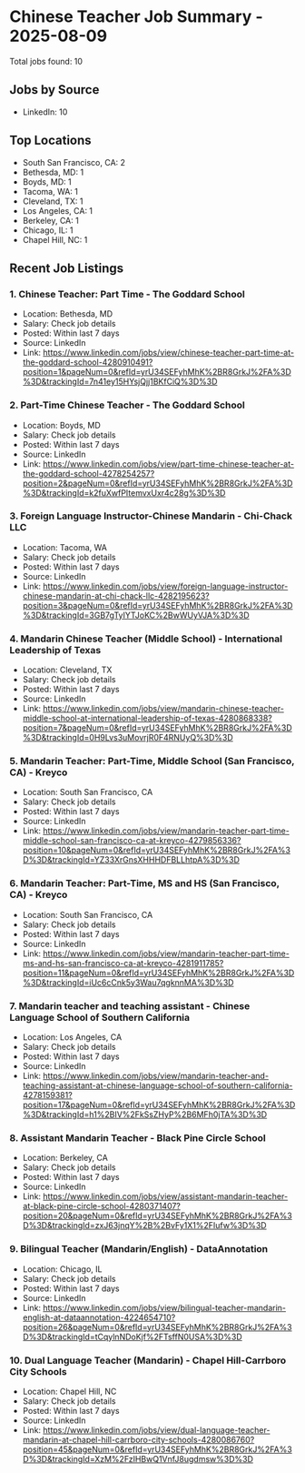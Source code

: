 # Chinese Teacher Job Summary - 2025-08-09

Total jobs found: 10

## Jobs by Source

- LinkedIn: 10

## Top Locations

- South San Francisco, CA: 2
- Bethesda, MD: 1
- Boyds, MD: 1
- Tacoma, WA: 1
- Cleveland, TX: 1
- Los Angeles, CA: 1
- Berkeley, CA: 1
- Chicago, IL: 1
- Chapel Hill, NC: 1

## Recent Job Listings

### 1. Chinese Teacher: Part Time - The Goddard School
- Location: Bethesda, MD
- Salary: Check job details
- Posted: Within last 7 days
- Source: LinkedIn
- Link: https://www.linkedin.com/jobs/view/chinese-teacher-part-time-at-the-goddard-school-4280910491?position=1&pageNum=0&refId=yrU34SEFyhMhK%2BR8GrkJ%2FA%3D%3D&trackingId=7n41ey15HYsjQjj1BKfCiQ%3D%3D

### 2. Part-Time Chinese Teacher - The Goddard School
- Location: Boyds, MD
- Salary: Check job details
- Posted: Within last 7 days
- Source: LinkedIn
- Link: https://www.linkedin.com/jobs/view/part-time-chinese-teacher-at-the-goddard-school-4278254257?position=2&pageNum=0&refId=yrU34SEFyhMhK%2BR8GrkJ%2FA%3D%3D&trackingId=k2fuXwfPItemvxUxr4c28g%3D%3D

### 3. Foreign Language Instructor-Chinese Mandarin - Chi-Chack LLC
- Location: Tacoma, WA
- Salary: Check job details
- Posted: Within last 7 days
- Source: LinkedIn
- Link: https://www.linkedin.com/jobs/view/foreign-language-instructor-chinese-mandarin-at-chi-chack-llc-4282195623?position=3&pageNum=0&refId=yrU34SEFyhMhK%2BR8GrkJ%2FA%3D%3D&trackingId=3GB7gTyIYTJoKC%2BwWUyVJA%3D%3D

### 4. Mandarin Chinese Teacher (Middle School) - International Leadership of Texas
- Location: Cleveland, TX
- Salary: Check job details
- Posted: Within last 7 days
- Source: LinkedIn
- Link: https://www.linkedin.com/jobs/view/mandarin-chinese-teacher-middle-school-at-international-leadership-of-texas-4280868338?position=7&pageNum=0&refId=yrU34SEFyhMhK%2BR8GrkJ%2FA%3D%3D&trackingId=0H9Lvs3uMovrjR0F4RNUyQ%3D%3D

### 5. Mandarin Teacher: Part-Time, Middle School (San Francisco, CA) - Kreyco
- Location: South San Francisco, CA
- Salary: Check job details
- Posted: Within last 7 days
- Source: LinkedIn
- Link: https://www.linkedin.com/jobs/view/mandarin-teacher-part-time-middle-school-san-francisco-ca-at-kreyco-4279856336?position=10&pageNum=0&refId=yrU34SEFyhMhK%2BR8GrkJ%2FA%3D%3D&trackingId=YZ33XrGnsXHHHDFBLLhtpA%3D%3D

### 6. Mandarin Teacher: Part-Time, MS and HS (San Francisco, CA) - Kreyco
- Location: South San Francisco, CA
- Salary: Check job details
- Posted: Within last 7 days
- Source: LinkedIn
- Link: https://www.linkedin.com/jobs/view/mandarin-teacher-part-time-ms-and-hs-san-francisco-ca-at-kreyco-4281911785?position=11&pageNum=0&refId=yrU34SEFyhMhK%2BR8GrkJ%2FA%3D%3D&trackingId=iUc6cCnk5y3Wau7qgknnMA%3D%3D

### 7. Mandarin teacher and teaching assistant - Chinese Language School of Southern California
- Location: Los Angeles, CA
- Salary: Check job details
- Posted: Within last 7 days
- Source: LinkedIn
- Link: https://www.linkedin.com/jobs/view/mandarin-teacher-and-teaching-assistant-at-chinese-language-school-of-southern-california-4278159381?position=17&pageNum=0&refId=yrU34SEFyhMhK%2BR8GrkJ%2FA%3D%3D&trackingId=h1%2BIV%2FkSsZHyP%2B6MFh0jTA%3D%3D

### 8. Assistant Mandarin Teacher - Black Pine Circle School
- Location: Berkeley, CA
- Salary: Check job details
- Posted: Within last 7 days
- Source: LinkedIn
- Link: https://www.linkedin.com/jobs/view/assistant-mandarin-teacher-at-black-pine-circle-school-4280371407?position=20&pageNum=0&refId=yrU34SEFyhMhK%2BR8GrkJ%2FA%3D%3D&trackingId=zxJ63jnqY%2B%2BvFy1X1%2FIufw%3D%3D

### 9. Bilingual Teacher (Mandarin/English) - DataAnnotation
- Location: Chicago, IL
- Salary: Check job details
- Posted: Within last 7 days
- Source: LinkedIn
- Link: https://www.linkedin.com/jobs/view/bilingual-teacher-mandarin-english-at-dataannotation-4224654710?position=26&pageNum=0&refId=yrU34SEFyhMhK%2BR8GrkJ%2FA%3D%3D&trackingId=tCqylnNDoKjf%2FTsffN0USA%3D%3D

### 10. Dual Language Teacher (Mandarin) - Chapel Hill-Carrboro City Schools
- Location: Chapel Hill, NC
- Salary: Check job details
- Posted: Within last 7 days
- Source: LinkedIn
- Link: https://www.linkedin.com/jobs/view/dual-language-teacher-mandarin-at-chapel-hill-carrboro-city-schools-4280086760?position=45&pageNum=0&refId=yrU34SEFyhMhK%2BR8GrkJ%2FA%3D%3D&trackingId=XzM%2FzIHBwQ1VnfJ8ugdmsw%3D%3D

